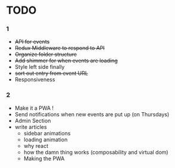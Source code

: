 # TODO

### 1
- ~~API for events~~
- ~~Redux Middleware to respond to API~~
- ~~Organize folder structure~~
- ~~Add shimmer for when events are loading~~
- Style left side finally 
- ~~sort out entry from event URL~~
- Responsiveness


### 2

- Make it a PWA !
- Send notifications when new events are put up (on Thursdays)
- Admin Section
- write articles
    - sidebar animations
    - loading animation
    - why react
    - how the damn thing works (composability and virtual dom)
    - Making the PWA